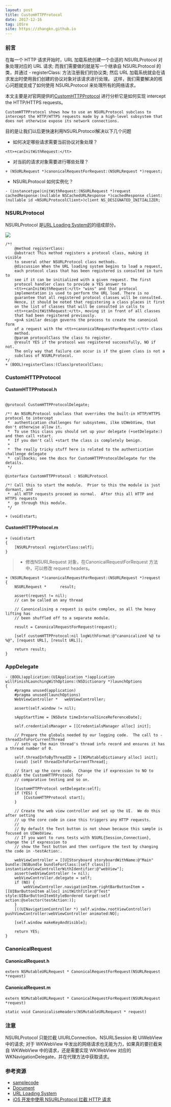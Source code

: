 ```yaml
---
layout: post
title: CustomHTTPProtocol
date: 2017-12-16
tag: iOSre
site: https://zhangkn.github.io
---
```


### 前言
在每一个 HTTP 请求开始时，URL 加载系统创建一个合适的 NSURLProtocol 对象处理对应的 URL 请求;
而我们需要做的就是写一个继承自 NSURLProtocol 的类，并通过 - registerClass: 方法注册我们的协议类;
然后 URL 加载系统就会在请求发出时使用我们创建的协议对象对该请求进行处理。
这样，我们需要解决的核心问题就变成了如何使用 NSURLProtocol 来处理所有的网络请求，

本文主要是对官网提供的[CustomHTTPProtocol](https://developer.apple.com/library/content/samplecode/CustomHTTPProtocol/CustomHTTPProtocol.zip) 进行分析它是如何实现 intercept the HTTP/HTTPS requests。
```
CustomHTTPProtocol shows how to use an NSURLProtocol subclass to intercept the HTTP/HTTPS requests made by a high-level subsystem that does not otherwise expose its network connections.  
```

目的是让我们以后更快速利用NSURLProtocol解决以下几个问题

- 如何决定哪些请求需要当前协议对象处理？
```
<tt>+canInitWithRequest:</tt>
```
- 对当前的请求对象需要进行哪些处理？
```
+ (NSURLRequest *)canonicalRequestForRequest:(NSURLRequest *)request;
```
- NSURLProtocol 如何实例化？

```
- (instancetype)initWithRequest:(NSURLRequest *)request cachedResponse:(nullable NSCachedURLResponse *)cachedResponse client:(nullable id <NSURLProtocolClient>)client NS_DESIGNATED_INITIALIZER;
```

### NSURLProtocol
 NSURLProtocol 是[URL Loading System的](https://developer.apple.com/library/content/documentation/Cocoa/Conceptual/URLLoadingSystem/URLLoadingSystem.html)的组成部分。

![](/images/posts/{{page.title}}/nsobject_hierarchy_2x.png)


```
/*! 
    @method registerClass:
    @abstract This method registers a protocol class, making it visible
    to several other NSURLProtocol class methods.
    @discussion When the URL loading system begins to load a request,
    each protocol class that has been registered is consulted in turn to
    see if it can be initialized with a given request. The first
    protocol handler class to provide a YES answer to
    <tt>+canInitWithRequest:</tt> "wins" and that protocol
    implementation is used to perform the URL load. There is no
    guarantee that all registered protocol classes will be consulted.
    Hence, it should be noted that registering a class places it first
    on the list of classes that will be consulted in calls to
    <tt>+canInitWithRequest:</tt>, moving it in front of all classes
    that had been registered previously.
    <p>A similar design governs the process to create the canonical form
    of a request with the <tt>+canonicalRequestForRequest:</tt> class
    method.
    @param protocolClass the class to register.
    @result YES if the protocol was registered successfully, NO if not.
    The only way that failure can occur is if the given class is not a
    subclass of NSURLProtocol.
*/
+ (BOOL)registerClass:(Class)protocolClass;
```



### CustomHTTPProtocol


#### CustomHTTPProtocol.h
```

@protocol CustomHTTPProtocolDelegate;

/*! An NSURLProtocol subclass that overrides the built-in HTTP/HTTPS protocol to intercept 
 *  authentication challenges for subsystems, ilke UIWebView, that don't otherwise allow it.  
 *  To use this class you should set up your delegate (+setDelegate:) and then call +start. 
 *  If you don't call +start the class is completely benign.
 *
 *  The really tricky stuff here is related to the authentication challenge delegate 
 *  callbacks; see the docs for CustomHTTPProtocolDelegate for the details.
 */

@interface CustomHTTPProtocol : NSURLProtocol

/*! Call this to start the module.  Prior to this the module is just dormant, and 
 *  all HTTP requests proceed as normal.  After this all HTTP and HTTPS requests 
 *  go through this module.
 */

+ (void)start;
```
#### CustomHTTPProtocol.m

```
+ (void)start
{
    [NSURLProtocol registerClass:self];
}
```
>* 修改NSURLRequest 对象，在CanonicalRequestForRequest 方法中，可以修改 request headers。

```
+ (NSURLRequest *)canonicalRequestForRequest:(NSURLRequest *)request
{
    NSURLRequest *      result;
    
    assert(request != nil);
    // can be called on any thread
    
    // Canonicalising a request is quite complex, so all the heavy lifting has 
    // been shuffled off to a separate module.
    
    result = CanonicalRequestForRequest(request);

    [self customHTTPProtocol:nil logWithFormat:@"canonicalized %@ to %@", [request URL], [result URL]];
    
    return result;
}
```

### AppDelegate

```
- (BOOL)application:(UIApplication *)application willFinishLaunchingWithOptions:(NSDictionary *)launchOptions
{
    #pragma unused(application)
    #pragma unused(launchOptions)
    WebViewController *   webViewController;
    
    assert(self.window != nil);
    
    sAppStartTime = [NSDate timeIntervalSinceReferenceDate];
    
    self.credentialsManager = [[CredentialsManager alloc] init];

    // Prepare the globals needed by our logging code.  The call to -threadInfoForCurrentThread 
    // sets up the main thread's thread info record and ensures it has a thread number of 0.

    self.threadInfoByThreadID = [[NSMutableDictionary alloc] init];
    (void) [self threadInfoForCurrentThread];
    
    // Start up the core code.  Change the if expression to NO to disable the CustomHTTPProtocol for 
    // comparative testing and so on.
    
    [CustomHTTPProtocol setDelegate:self];
    if (YES) {
        [CustomHTTPProtocol start];
    }
    
    // Create the web view controller and set up the UI.  We do this after setting 
    // up the core code in case this triggers any HTTP requests.
    // 
    // By default the Test button is not shown because this sample is focused on UIWebView.  
    // If you want to runs tests with NSURL{Session,Connection}, change the if expression to 
    // show the Test button and then configure the test by changing the code in -testAction:.
    
    webViewController = [[UIStoryboard storyboardWithName:@"Main" bundle:[NSBundle bundleForClass:[self class]]] instantiateViewControllerWithIdentifier:@"webView"];
    assert(webViewController != nil);
    webViewController.delegate = self;
    if (NO) {
        webViewController.navigationItem.rightBarButtonItem = [[UIBarButtonItem alloc] initWithTitle:@"Test" style:UIBarButtonItemStyleBordered target:self action:@selector(testAction:)];
    }
    [((UINavigationController *) self.window.rootViewController) pushViewController:webViewController animated:NO];

	[self.window makeKeyAndVisible];
    
    return YES;
}
```


### CanonicalRequest

#### CanonicalRequest.h
```
extern NSMutableURLRequest * CanonicalRequestForRequest(NSURLRequest *request)
```
#### CanonicalRequest.m

```
extern NSMutableURLRequest * CanonicalRequestForRequest(NSURLRequest *request)
```
```
static void CanonicaliseHeaders(NSMutableURLRequest * request)
```

### 注意

NSURLProtocol 只能拦截 UIURLConnection、NSURLSession 和 UIWebView 中的请求;
对于 WKWebView 中发出的网络请求也无能为力，如果真的要拦截来自 WKWebView 中的请求，还是需要实现 WKWebView 对应的 WKNavigationDelegate，并在代理方法中获取请求。

###  参考资源

- [samplecode](https://developer.apple.com/library/content/samplecode/CustomHTTPProtocol/CustomHTTPProtocol.zip)
- [Document](https://developer.apple.com/library/content/samplecode/CustomHTTPProtocol/Introduction/Intro.html#//apple_ref/doc/uid/DTS40013653-Intro-DontLinkElementID_2)
- [URL Loading System](https://developer.apple.com/library/content/documentation/Cocoa/Conceptual/URLLoadingSystem/URLLoadingSystem.html)
- [iOS 开发中使用 NSURLProtocol 拦截 HTTP 请求](https://draveness.me/intercept)


